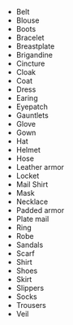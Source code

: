 
* Belt
* Blouse
* Boots
* Bracelet
* Breastplate
* Brigandine
* Cincture
* Cloak
* Coat
* Dress
* Earing
* Eyepatch
* Gauntlets
* Glove
* Gown
* Hat
* Helmet
* Hose
* Leather armor
* Locket
* Mail Shirt
* Mask
* Necklace
* Padded armor
* Plate mail
* Ring
* Robe
* Sandals
* Scarf
* Shirt
* Shoes
* Skirt
* Slippers
* Socks
* Trousers
* Veil